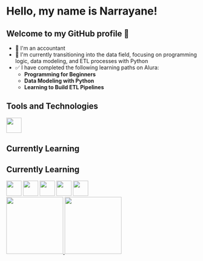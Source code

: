 # Hello, my name is Narrayane!
## Welcome to my GitHub profile 👋

- 🔭 I'm an accountant
- 🌱 I'm currently transitioning into the data field, focusing on programming logic, data modeling, and ETL processes with Python  
- ✅ I have completed the following learning paths on Alura:
  - **Programming for Beginners**
  - **Data Modeling with Python**
  - **Learning to Build ETL Pipelines**

## Tools and Technologies

<img loading="lazy" src="https://cdn.jsdelivr.net/gh/devicons/devicon/icons/git/git-original.svg" width="40" height="40"/>

## Currently Learning

## Currently Learning

<img loading="lazy" src="https://cdn.jsdelivr.net/gh/devicons/devicon/icons/java/java-original.svg" width="40" height="40"/>
<img loading="lazy" src="https://cdn.jsdelivr.net/gh/devicons/devicon/icons/python/python-original.svg" width="40" height="40"/>
<img loading="lazy" src="https://cdn.jsdelivr.net/gh/devicons/devicon/icons/pandas/pandas-original.svg" width="40" height="40"/>
<img loading="lazy" src="https://cdn.jsdelivr.net/gh/devicons/devicon/icons/numpy/numpy-original.svg" width="40" height="40"/>
<img loading="lazy" src="https://cdn.jsdelivr.net/gh/devicons/devicon/icons/mysql/mysql-original.svg" width="40" height="40"/>

<div>
<a href="https://github.com/Narrayane">
<img loading="lazy" height="150em" src="https://github-readme-stats.vercel.app/api/top-langs/?username=Narrayane&layout=compact&langs_count=7&theme=dracula"/>
<img loading="lazy" height="150em" src="https://github-readme-stats.vercel.app/api?username=Narrayane&show_icons=true&theme=dracula&include_all_commits=true&count_private=true"/>
</div>

<!--
**Narrayane/Narrayane** is a ✨ _special_ ✨ repository because its `README.md` (this file) appears on your GitHub profile.

Here are some ideas to get you started:

- 🔭 I'm an accountant
- 🌱 I’m currently learning ...
- 👯 I’m looking to collaborate on ...
- 🤔 I’m looking for help with ...
- 💬 Ask me about ...
- 📫 How to reach me: ...
- 😄 Pronouns: ...
- ⚡ Fun fact: ...
-->


